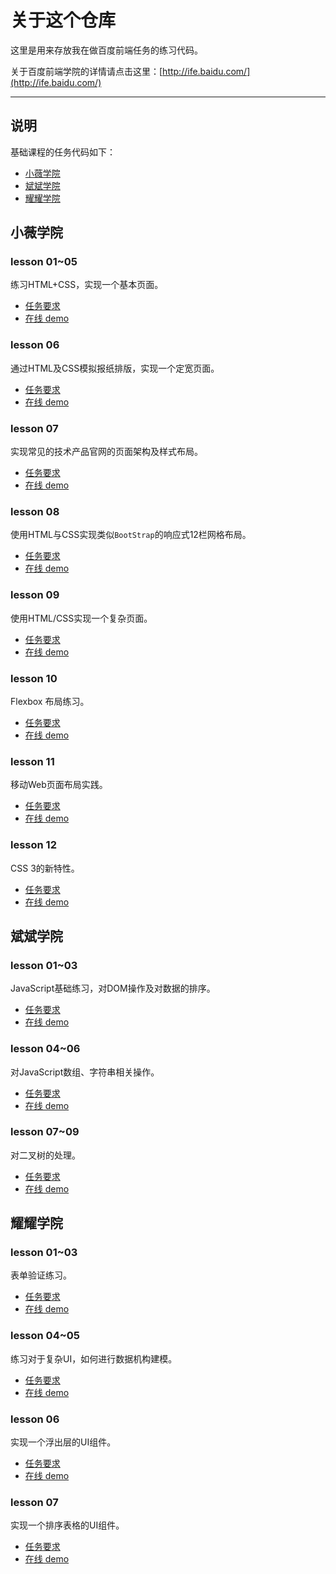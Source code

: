 # 关于这个仓库

这里是用来存放我在做百度前端任务的练习代码。

关于百度前端学院的详情请点击这里：[http://ife.baidu.com/](http://ife.baidu.com/)

---

## 说明

基础课程的任务代码如下：

* [小薇学院](https://github.com/AdBrandon/Baidu/tree/master/01HTML%26CSS)
* [斌斌学院](https://github.com/AdBrandon/Baidu/tree/master/02JavaScript)
* [耀耀学院](https://github.com/AdBrandon/Baidu/tree/master/03Practice)


## 小薇学院

### lesson 01~05

练习HTML+CSS，实现一个基本页面。

* [任务要求](http://7xrp04.com1.z0.glb.clouddn.com/task_1_5_1.jpg)
* [在线 demo](https://AdBrandon.github.io/Baidu/01HTML&CSS/lesson05/index.html)

### lesson 06

通过HTML及CSS模拟报纸排版，实现一个定宽页面。

* [任务要求](http://7xrp04.com1.z0.glb.clouddn.com/task_1_6_2.jpg)
* [在线 demo](https://AdBrandon.github.io/Baidu/01HTML&CSS/lesson06/index.html)

### lesson 07

实现常见的技术产品官网的页面架构及样式布局。

* [任务要求](http://7xrp04.com1.z0.glb.clouddn.com/task_1_7_2.jpg)
* [在线 demo](https://AdBrandon.github.io/Baidu/01HTML&CSS/lesson07/index.html)

### lesson 08

使用HTML与CSS实现类似`BootStrap`的响应式12栏网格布局。

* [任务要求](http://7xrp04.com1.z0.glb.clouddn.com/task_1_8_1.png)
* [在线 demo](https://AdBrandon.github.io/Baidu/01HTML&CSS/lesson08/index.html)

### lesson 09

使用HTML/CSS实现一个复杂页面。

* [任务要求](http://7xrp04.com1.z0.glb.clouddn.com/task_1_9_2.jpg)
* [在线 demo](https://AdBrandon.github.io/Baidu/01HTML&CSS/lesson09/index.html)

### lesson 10

Flexbox 布局练习。

* [任务要求](http://7xrp04.com1.z0.glb.clouddn.com/task_1_10_1.png)
* [在线 demo](https://AdBrandon.github.io/Baidu/01HTML&CSS/lesson10/index.html)

### lesson 11

移动Web页面布局实践。

* [任务要求](http://7xrp04.com1.z0.glb.clouddn.com/task_1_11_1.jpg)
* [在线 demo](https://AdBrandon.github.io/Baidu/01HTML&CSS/lesson11/index.html)

### lesson 12

CSS 3的新特性。

* [任务要求](http://7xrp04.com1.z0.glb.clouddn.com/task_1_12_1.jpg)
* [在线 demo](https://AdBrandon.github.io/Baidu/01HTML&CSS/lesson12/index.html)


## 斌斌学院
### lesson 01~03

JavaScript基础练习，对DOM操作及对数据的排序。

* [任务要求](http://ife.baidu.com/course/detail/id/98)
* [在线 demo](https://AdBrandon.github.io/Baidu/02JavaScript/lesson03/index.html)

### lesson 04~06

对JavaScript数组、字符串相关操作。

* [任务要求](http://ife.baidu.com/course/detail/id/107)
* [在线 demo](https://AdBrandon.github.io/Baidu/02JavaScript/lesson06/index.html)

### lesson 07~09

对二叉树的处理。

* [任务要求](http://ife.baidu.com/course/detail/id/111)
* [在线 demo](https://AdBrandon.github.io/Baidu/02JavaScript/lesson09/index.html)

## 耀耀学院

### lesson 01~03

表单验证练习。

* [任务要求](http://ife.baidu.com/course/detail/id/106)
* [在线 demo](https://AdBrandon.github.io/Baidu/03Practice/lesson03/index.html)

### lesson 04~05

练习对于复杂UI，如何进行数据机构建模。

* [任务要求](http://ife.baidu.com/course/detail/id/112)
* [在线 demo](https://AdBrandon.github.io/Baidu/03Practice/lesson05/index.html)

### lesson 06

实现一个浮出层的UI组件。

* [任务要求](http://ife.baidu.com/course/detail/id/112)
* [在线 demo](https://AdBrandon.github.io/Baidu/03Practice/lesson06/index.html)

### lesson 07

实现一个排序表格的UI组件。

* [任务要求](http://ife.baidu.com/course/detail/id/118)
* [在线 demo](https://AdBrandon.github.io/Baidu/03Practice/lesson07/index.html)
